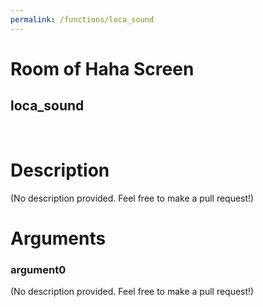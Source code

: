 ```yaml
---
permalink: /functions/loca_sound
---
```

# Room of Haha Screen  
## loca_sound  
&nbsp;  
# Description  
(No description provided. Feel free to make a pull request!) 
&nbsp;  
# Arguments
### argument0
(No description provided. Feel free to make a pull request!)
&nbsp;  


